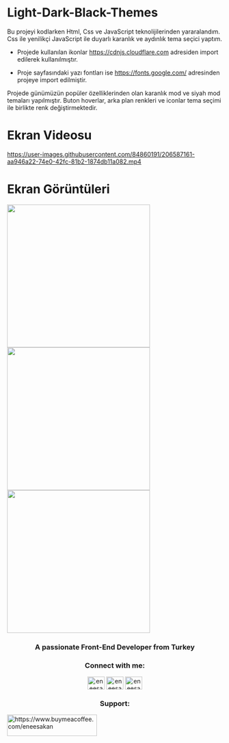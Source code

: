 # Light-Dark-Black-Themes

Bu projeyi kodlarken Html, Css ve JavaScript teknolijilerinden yararalandım. Css ile yenilikçi JavaScript ile duyarlı karanlık ve aydınlık tema seçici yaptım. 

- Projede kullanılan ikonlar https://cdnjs.cloudflare.com adresiden import edilerek kullanılmıştır.

- Proje sayfasındaki yazı fontları ise https://fonts.google.com/ adresinden projeye import edilmiştir.

Projede günümüzün popüler özelliklerinden olan karanlık mod ve siyah mod temaları yapılmıştır. Buton hoverlar, arka plan renkleri ve iconlar tema seçimi ile birlikte renk değiştirmektedir. 

# Ekran Videosu

https://user-images.githubusercontent.com/84860191/206587161-aa946a22-74e0-42fc-81b2-1874db11a082.mp4

# Ekran Görüntüleri

<p float="left">
  <img src="https://user-images.githubusercontent.com/84860191/206587208-1bf46188-66a6-4b2a-a85c-afec7eed48ab.png" width="334" />
  <img src="https://user-images.githubusercontent.com/84860191/206587254-da96d6aa-80d6-4c4b-8920-bb2dad4f2849.png" width="334" /> 
  <img src="https://user-images.githubusercontent.com/84860191/206587270-708a6c82-ccc2-437f-a5d0-851995783e08.png" width="334" />
</p>

<h3 align="center">A passionate Front-End Developer from Turkey</h3>

<h3 align="center">Connect with me:</h3>
<p align="center">
<a href="https://twitter.com/eneesakan" target="blank"><img align="center" src="https://raw.githubusercontent.com/rahuldkjain/github-profile-readme-generator/master/src/images/icons/Social/twitter.svg" alt="eneesakan" height="30" width="40" /></a>
<a href="https://linkedin.com/in/eneesakan" target="blank"><img align="center" src="https://raw.githubusercontent.com/rahuldkjain/github-profile-readme-generator/master/src/images/icons/Social/linked-in-alt.svg" alt="eneesakan" height="30" width="40" /></a>
<a href="https://instagram.com/eneesakan" target="blank"><img align="center" src="https://raw.githubusercontent.com/rahuldkjain/github-profile-readme-generator/master/src/images/icons/Social/instagram.svg" alt="eneesakan" height="30" width="40" /></a>
</p>

<h3 align="center">Support:</h3>
<p><a href="https://www.buymeacoffee.com/eneesakan"> <img src="https://cdn.buymeacoffee.com/buttons/v2/default-yellow.png" height="50" width="210" alt="https://www.buymeacoffee.com/eneesakan" align="center"/></a></p>
